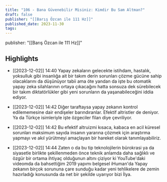 ```yaml
---
title: "106 - Bana Güvenebilir Misiniz: Kimdir Bu Sam Altman?"
draft: false
publisher: "[[Barış Özcan ile 111 Hz]]"
published_date: 2023-11-30
tags:
---
```

publisher: "[[Barış Özcan ile 111 Hz]]"


## Highlights
* [[2023-12-02]] 14:40  Yapay zekaların gelecekte istihdam, hastalık, yoksulluk gibi insanlığa ait bir takım derin sorunları çözme gücüne sahip olacaklarını da düşünüyor tabii ama öte yandan da işte bu otomatik yapay zeka silahlarının ortaya çıkacağını hatta sonsuza dek sürebilecek bir takım diktatörlükler gibi yeni sorunların da yaşanabileceğini iddia ediyor.

* [[2023-12-02]] 14:42  Diğer taraftaysa yapay zekanın kontrol edilememesine dair endişeler barındıranlar. Efektif altristler de deniyor. Ya da Türkçe isimleriyle işte özgeciler filan diye çevriliyor.

* [[2023-12-02]] 14:42  Bu efektif altruizmi kısaca, kabaca en acil küresel sorunları maksimum sayıda insanın yararına çözmek için araştırma yapmayı ve akıl yürütmeyi amaçlayan bir hareket olarak tanımlayabiliriz.

* [[2023-12-02]] 14:44  Zaten o da bu tip teknolojilerin bürokrasi ya da siyasetle birlikte şekillenmeden önce teknik anlamda daha sağlıklı ve özgür bir ortama ihtiyaç olduğunun altını çiziyor ki YouTube'daki videomda da bahsettiğim 2019 yapımı belgesel iHuman'da Yapay zekanın birçok sorununa çare sunduğu kadar yeni tehlikelere de zemin hazırladığı konusunda da net bir şekilde uyarıyor bizi İlya.

